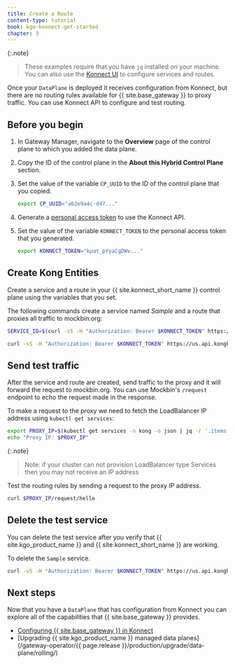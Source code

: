 ```yaml
---
title: Create a Route
content-type: tutorial
book: kgo-konnect-get-started
chapter: 3
---
```


{:.note}
> These examples require that you have `jq` installed on your machine. You can also use the [Konnect UI](https://cloud.konghq.com) to configure services and routes.

Once your `DataPlane` is deployed it receives configuration from Konnect, but there are no routing rules available for {{ site.base_gateway }} to proxy traffic. You can use Konnect API to configure and test routing.

## Before you begin

1. In Gateway Manager, navigate to the **Overview** page of the control plane to which you added the data plane.
1. Copy the ID of the control plane in the **About this Hybrid Control Plane** section.
1. Set the value of the variable `CP_UUID` to the ID of the control plane that you copied.

    ```bash
    export CP_UUID="a62e9a4c-d47..."
    ```

1. Generate a [personal access token](https://cloud.konghq.com/global/account/tokens) to use the Konnect API.
1. Set the value of the variable `KONNECT_TOKEN` to the personal access token that you generated.

    ```bash
    export KONNECT_TOKEN="kpat_pYyaCgDWv..."
    ```

## Create Kong Entities

Create a service and a route in your {{ site.konnect_short_name }} control plane using the variables that you set.

The following commands create a service named _Sample_ and a route that proxies all traffic to mockbin.org:

```bash
SERVICE_ID=$(curl -sS -H "Authorization: Bearer $KONNECT_TOKEN" https://us.api.konghq.com/v2/control-planes/$CP_UUID/core-entities/services -d name=Sample -d url=https://mockbin.org | jq -r .id)

curl -sS -H "Authorization: Bearer $KONNECT_TOKEN" https://us.api.konghq.com/v2/control-planes/$CP_UUID/core-entities/services/$SERVICE_ID/routes -d "paths[]=/"
```

## Send test traffic

After the service and route are created, send traffic to the proxy and it will forward the request to mockbin.org. You can use Mockbin's `/request` endpoint to echo the request made in the response.

To make a request to the proxy we need to fetch the LoadBalancer IP address using `kubectl get services`:

```bash
export PROXY_IP=$(kubectl get services -n kong -o json | jq -r '.items[] | .status.loadBalancer?|.ingress[]?|.ip')
echo "Proxy IP: $PROXY_IP"
```

{:.note}
> Note: if your cluster can not provision LoadBalancer type Services then you may not receive an IP address

Test the routing rules by sending a request to the proxy IP address.

```bash
curl $PROXY_IP/request/hello
```

## Delete the test service

You can delete the test service after you verify that {{ site.kgo_product_name }} and {{ site.konnect_short_name }} are working.

To delete the `Sample` service.

```bash
curl -sS -H "Authorization: Bearer $KONNECT_TOKEN" https://us.api.konghq.com/v2/runtime-groups/$CP_UUID/core-entities/services/$SERVICE_ID -X DELETE
```

## Next steps

Now that you have a `DataPlane` that has configuration from Konnect you can explore all of the capabilities that {{ site.base_gateway }} provides.

* [Configuring {{ site.base_gateway }} in Konnect](/konnect/runtime-manager/configuration/)
* [Upgrading {{ site.kgo_product_name }} managed data planes](/gateway-operator/{{ page.release }}/production/upgrade/data-plane/rolling/)
